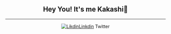 <h2 align="center">Hey You! It's me Kakashi👋</h2>
<hr>
<nav align="center">
  <p align="center">
    <a href="http://www.linkdin.com/"><img alt="Likdin" src="https://cdn.jsdelivr.net/npm/twemoji@13.1.0/dist/twemoji.npm.min.js">Linkdin</a>
    <a>Twitter</a>
  </p>
</nav>
